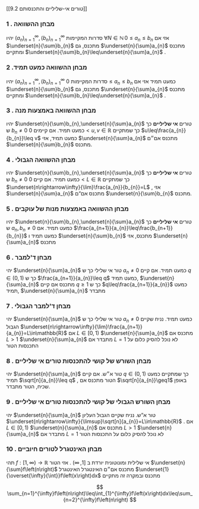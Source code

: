 [[9.2 טורים אי-שליליים והתכנסותם]] 

### 1 . מבחן ההשוואה

יהיו $\left(a_{n}\right)_{n=1}^{\infty},\left(b_{n}\right)_{n=1}^{\infty}$ סדרות המקיימות $\forall N\in\mathbb{N}\,0\leq a_{n}\leq b_{n}$
אזי אם $\underset{n}{\sum}b_{n}$ מתכנס, גם $\underset{n}{\sum}a_{n}$ מתכנס ומתקיים $\underset{n}{\sum}b_{n}\leq\underset{n}{\sum}a_{n}$ .

### 2 .מבחן ההשוואה כמעט תמיד

יהיו $\left(a_{n}\right)_{n=1}^{\infty},\left(b_{n}\right)_{n=1}^{\infty}$ סדרות המקיימות $0\leq a_{n}\leq b_{n}$ כמעט תמיד
אזי אם $\underset{n}{\sum}b_{n}$ מתכנס, גם $\underset{n}{\sum}a_{n}$ מתכנס ומתקיים $\underset{n}{\sum}b_{n}\leq\underset{n}{\sum}a_{n}$ .

### 3 . מבחן ההשוואה באמצעות מנה

יהיו $\underset{n}{\sum}b_{n},\underset{n}{\sum}a_{n}$ טורים **אי שליליים** כך ש $b_{n}\ne0$ כמעט תמיד.
אם קיימים $0<u,v\in\mathbb{R}$ כך שמתקיים $u\leq\frac{a_{n}}{b_{n}}\leq v$ כמעט תמיד, אזי $\underset{n}{\sum}a_{n}$ מתכנס אם״ם $\underset{n}{\sum}b_{n}$ מתכנס.

### 4 . מבחן ההשוואה הגבולי

יהיו $\underset{n}{\sum}b_{n},\underset{n}{\sum}a_{n}$ טורים **אי שליליים** כך ש $b_{n}\ne0$ כמעט תמיד.
אם קיים $0<L\in\mathbb{R}$ כך שמתקיים $\underset{n\rightarrow\infty}{\lim}\frac{a_{n}}{b_{n}}=L$ , אזי $\underset{n}{\sum}a_{n}$ מתכנס אם“ם $\underset{n}{\sum}b_{n}$ מתכנס.

### 5 . מבחן ההשוואה באמצעות מנות של עוקבים

יהיו $\underset{n}{\sum}b_{n},\underset{n}{\sum}a_{n}$ טורים **אי שליליים** כך ש $a_{n},b_{n}\ne0$ כמעט תמיד.
אם $\frac{a_{n+1}}{a_{n}}\leq\frac{b_{n+1}}{b_{n}}$ כמעט תמיד ו $\underset{n}{\sum}b_{n}$ מתכנס, אזי $\underset{n}{\sum}a_{n}$ מתכנס

### 6 . מבחן ד'למבר

יהי $\underset{n}{\sum}a_{n}$ טור אי שלילי כך ש $a_{n}\ne0$ כמעט תמיד.
אם קיים $q\in\left(0,1\right)$ כך ש $\frac{a_{n+1}}{a_{n}}\leq q$ כמעט תמיד, $\underset{n}{\sum}a_{n}$ מתכנס
אם קיים $q\geq1$ כך ש $q\leq\frac{a_{n+1}}{a_{n}}$ כמעט תמיד, $\underset{n}{\sum}a_{n}$ מתבדר

### 7 . מבחן ד'למבר הגבולי

יהי $\underset{n}{\sum}a_{n}$ טור אי שלילי כך ש $a_{n}\ne0$ כמעט תמיד. נניח שקיים הגבול $\underset{n\rightarrow\infty}{\lim}\frac{a_{n+1}}{a_{n}}=L\in\mathbb{R}$
אם $L\in\left[0,1\right)$ $\underset{n}{\sum}a_{n}$ מתכנס
אם $L>1$ $\underset{n}{\sum}a_{n}$ מתבדר
אם $L=1$ לא נוכל להסיק כלום על התכנסות הטור

### 8 . מבחן השורש של קושי להתכנסות טורים אי שליליים

יהי $\underset{n}{\sum}a_{n}$ טור א״ש.
אם קיים $q\in\left(0,1\right)$ כך שמתקיים כמעט תמיד $\sqrt[n]{a_{n}}\leq q$ , הטור מתכנס
אם $\sqrt[n]{a_{n}}\geq1$ באופן שכיח, הטור מתבדר.

### 9 . מבחן השורש הגבולי של קושי להתכנסות טורים אי שליליים

יהי $\underset{n}{\sum}a_{n}$ טור א“ש. נניח שקיים הגבול העליון $\underset{n\rightarrow\infty}{\limsup}\sqrt[n]{a_{n}}=L\in\mathbb{R}$ .
אם $L\in\left[0,1\right)$ $\underset{n}{\sum}a_{n}$ מתכנס
אם $L>1$ $\underset{n}{\sum}a_{n}$ מתבדר
אם $L=1$ לא נוכל להסיק כלום על התכנסות הטור

### 10 . מבחן האינטגרל לטורים חיוביים

תהי $f:\left[1,\infty\right)\rightarrow\mathbb{R}$ אי שלילית ומונוטונית יורדת ב $\left[1,\infty\right)$ .
אזי הטור $\underset{n}{\sum}f\left(n\right)$ מתכנס אם״ם האינטגרל האינטגרל $\underset{1}{\overset{\infty}{\int}}f\left(x\right)dx$ מתכנס 
ובמקרה זה מתקיים

$$
\sum_{n=1}^{\infty}f\left(n\right)\leq\int_{1}^{\infty}f\left(x\right)dx\leq\sum_{n=2}^{\infty}f\left(n\right)
$$
